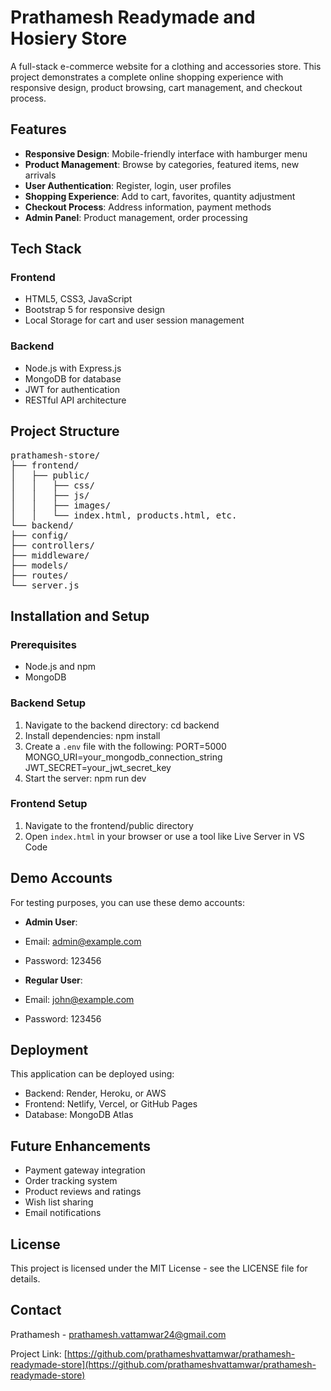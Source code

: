 # Prathamesh Readymade and Hosiery Store

A full-stack e-commerce website for a clothing and accessories store. This project demonstrates a complete online shopping experience with responsive design, product browsing, cart management, and checkout process.

## Features

- **Responsive Design**: Mobile-friendly interface with hamburger menu
- **Product Management**: Browse by categories, featured items, new arrivals
- **User Authentication**: Register, login, user profiles
- **Shopping Experience**: Add to cart, favorites, quantity adjustment
- **Checkout Process**: Address information, payment methods
- **Admin Panel**: Product management, order processing

## Tech Stack

### Frontend
- HTML5, CSS3, JavaScript
- Bootstrap 5 for responsive design
- Local Storage for cart and user session management

### Backend
- Node.js with Express.js
- MongoDB for database
- JWT for authentication
- RESTful API architecture

## Project Structure

<pre>
prathamesh-store/
├── frontend/
│   ├── public/
│   │   ├── css/
│   │   ├── js/
│   │   ├── images/
│   │   └── index.html, products.html, etc.
└── backend/
├── config/
├── controllers/
├── middleware/
├── models/
├── routes/
└── server.js
</pre>

## Installation and Setup

### Prerequisites
- Node.js and npm
- MongoDB

### Backend Setup
1. Navigate to the backend directory: cd backend
2. Install dependencies: npm install
3. Create a `.env` file with the following:
   PORT=5000
   MONGO_URI=your_mongodb_connection_string
   JWT_SECRET=your_jwt_secret_key
4. Start the server: npm run dev

### Frontend Setup
1. Navigate to the frontend/public directory
2. Open `index.html` in your browser or use a tool like Live Server in VS Code

## Demo Accounts

For testing purposes, you can use these demo accounts:

- **Admin User**:
- Email: admin@example.com
- Password: 123456

- **Regular User**:
- Email: john@example.com
- Password: 123456

## Deployment

This application can be deployed using:
- Backend: Render, Heroku, or AWS
- Frontend: Netlify, Vercel, or GitHub Pages
- Database: MongoDB Atlas

## Future Enhancements

- Payment gateway integration
- Order tracking system
- Product reviews and ratings
- Wish list sharing
- Email notifications

## License

This project is licensed under the MIT License - see the LICENSE file for details.

## Contact

Prathamesh - prathamesh.vattamwar24@gmail.com

Project Link: [https://github.com/prathameshvattamwar/prathamesh-readymade-store](https://github.com/prathameshvattamwar/prathamesh-readymade-store)
   
